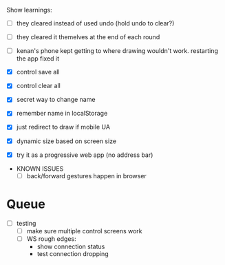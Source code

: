 Show learnings:
- [ ] they cleared instead of used undo (hold undo to clear?)
- [ ] they cleared it themelves at the end of each round
- [ ] kenan's phone kept getting to where drawing wouldn't work. restarting the app fixed it

- [x] control save all
- [x] control clear all
- [x] secret way to change name
- [x] remember name in localStorage
- [x] just redirect to draw if mobile UA

- [x] dynamic size based on screen size
- [x] try it as a progressive web app (no address bar)


- KNOWN ISSUES
  - [ ] back/forward gestures happen in browser

# Queue

- [ ] testing
  - [ ] make sure multiple control screens work
  - [ ] WS rough edges:
    - show connection status
    - test connection dropping
